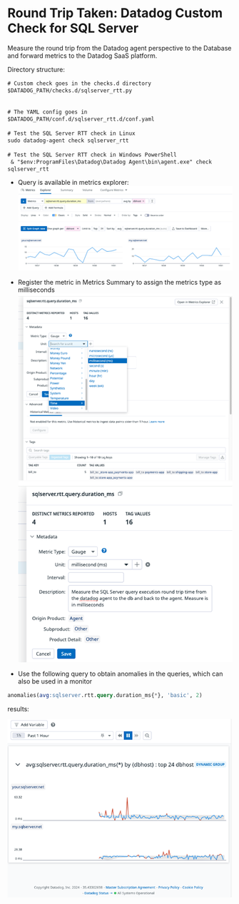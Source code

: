 # Round Trip Taken: Datadog Custom Check for SQL Server

Measure the round trip from the Datadog agent perspective to the Database and forward metrics to the Datadog SaaS platform.


Directory structure:

```
# Custom check goes in the checks.d directory
$DATADOG_PATH/checks.d/sqlserver_rtt.py


# The YAML config goes in 
$DATADOG_PATH/conf.d/sqlserver_rtt.d/conf.yaml

# Test the SQL Server RTT check in Linux
sudo datadog-agent check sqlserver_rtt

# Test the SQL Server RTT check in Windows PowerShell
 & "$env:ProgramFiles\Datadog\Datadog Agent\bin\agent.exe" check  sqlserver_rtt
```

* Query is available in metrics explorer:
![](img/sqlserver_duration_ms.png)

* Register the metric in Metrics Summary to assign the metrics type as milliseconds
![](img/sqlserver_duration_ms1.png)
![](img/sqlserver_duration_ms2.png)


* Use the following query to obtain anomalies in the queries, which can also be used in a monitor

```sql
anomalies(avg:sqlserver.rtt.query.duration_ms{*}, 'basic', 2)
```

results:

![](img/sqlserver_anomaly.png)
